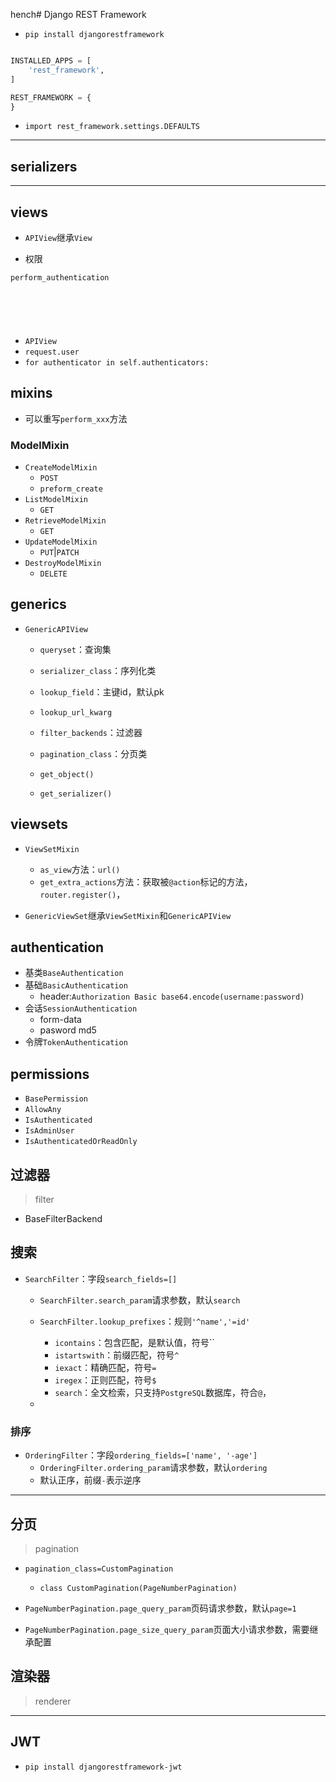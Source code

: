 hench# Django REST Framework


- `pip install djangorestframework`



```py

INSTALLED_APPS = [
    'rest_framework',
]

REST_FRAMEWORK = {
}

```

- `import rest_framework.settings.DEFAULTS`
---


## serializers


---
## views
- `APIView`继承`View`

- 权限

```py
perform_authentication







```
- `APIView`
- `request.user`
- `for authenticator in self.authenticators:`


## mixins
- 可以重写`perform_xxx`方法


### ModelMixin

- `CreateModelMixin`
    - `POST`
    - `preform_create`
- `ListModelMixin`
    - `GET`
- `RetrieveModelMixin`
    - `GET`
- `UpdateModelMixin`
    - `PUT`|`PATCH`
- `DestroyModelMixin`
    - `DELETE`



## generics

- `GenericAPIView`
    - `queryset`：查询集
    - `serializer_class`：序列化类
    - `lookup_field`：主键id，默认pk
    - `lookup_url_kwarg`
    - `filter_backends`：过滤器
    - `pagination_class`：分页类

    - `get_object()`
    - `get_serializer()`


## viewsets

- `ViewSetMixin`
    - `as_view`方法：`url()`
    - `get_extra_actions`方法：获取被`@action`标记的方法，`router.register()`，

- `GenericViewSet`继承`ViewSetMixin`和`GenericAPIView`


## authentication
- 基类`BaseAuthentication`
- 基础`BasicAuthentication`
    - header:`Authorization Basic base64.encode(username:password)`
- 会话`SessionAuthentication`
    - form-data
    - pasword md5
- 令牌`TokenAuthentication`


## permissions

- `BasePermission`
- `AllowAny`
- `IsAuthenticated`
- `IsAdminUser`
- `IsAuthenticatedOrReadOnly`



## 过滤器
> filter
- BaseFilterBackend

## 搜索
- `SearchFilter`：字段`search_fields=[]`
    - `SearchFilter.search_param`请求参数，默认`search`
    - `SearchFilter.lookup_prefixes`：规则`'^name','=id'`
        - `icontains`：包含匹配，是默认值，符号``
        - `istartswith`：前缀匹配，符号`^`
        - `iexact`：精确匹配，符号`=`
        - `iregex`：正则匹配，符号`$`
        - `search`：全文检索，只支持`PostgreSQL`数据库，符合`@`，

    -
### 排序
- `OrderingFilter`：字段`ordering_fields=['name', '-age']`
    - `OrderingFilter.ordering_param`请求参数，默认`ordering`
    - 默认正序，前缀`-`表示逆序
---
## 分页
> pagination
- `pagination_class=CustomPagination`
    - `class CustomPagination(PageNumberPagination)`

- `PageNumberPagination.page_query_param`页码请求参数，默认`page=1`
- `PageNumberPagination.page_size_query_param`页面大小请求参数，需要继承配置

## 渲染器
> renderer



---
## JWT

- `pip install djangorestframework-jwt`

